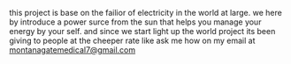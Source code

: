 this project is base on the failior of electricity in the world at large. we here by introduce a power surce from the sun that helps you manage your energy by your self. and since we start light up the world project its been giving to people at the cheeper rate like ask me how on my email at montanagatemedical7@gmail.com
